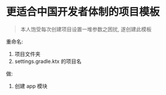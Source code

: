 # 更适合中国开发者体制的项目模板

> 本人饱受每次创建项目设置一堆参数之困扰, 遂创建此模板

重命名:

1. 项目文件夹
1. settings.gradle.ktx 的项目名

做:

1. 创建 app 模块